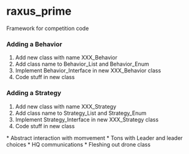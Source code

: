 raxus_prime
===========

Framework for competition code

### Adding a Behavior

1. Add new class with name XXX_Behavior
2. Add class name to Behavior_List and Behavior_Enum
3. Implement Behavior_Interface in new XXX_Behavior class
4. Code stuff in new class


### Adding a Strategy

1. Add new class with name XXX_Strategy
2. Add class name to Strategy_List and Strategy_Enum
3. Implement Strategy_Interface in new XXX_Strategy class
4. Code stuff in new class

<TODO>
* Abstract interaction with momvement
* Tons with Leader and leader choices
* HQ communications
* Fleshing out drone class

